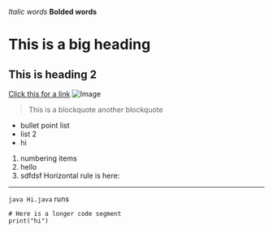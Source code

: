*Italic words*
**Bolded words**
# This is a big heading
## This is heading 2
[Click this for a link](https://aliu104.github.io/cse15l-lab-reports/bye.html)
![Image](https://hips.hearstapps.com/countryliving.cdnds.net/17/47/1511194376-cavachon-puppy-christmas.jpg)
> This is a blockquote
> another blockquote
* bullet point list
* list 2
* hi
1. numbering items
2. hello
3. sdfdsf
Horizontal rule is here:
---
`java Hi.java` runs

```
# Here is a longer code segment
print("hi")
```
